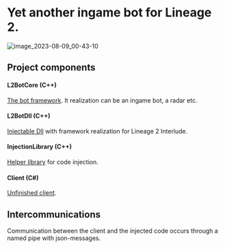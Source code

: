 # Yet another ingame bot for Lineage 2.
![image_2023-08-09_00-43-10](https://github.com/k0t9i/L2Bot2.0/assets/7733997/8b4356b0-f362-4ba8-8ca2-8c5cb949d873)

## Project components
#### L2BotCore (C++)
[The bot framework](L2BotCore). It realization can be an ingame bot, a radar etc.
#### L2BotDll (C++)
[Injectable Dll](L2BotDll) with framework realization for Lineage 2 Interlude.
#### InjectionLibrary (C++)
[Helper library](InjectionLibrary) for code injection.
#### Client (C#)
[Unfinished client](Client).

## Intercommunications
Communication between the client and the injected code occurs through a named pipe with json-messages.
